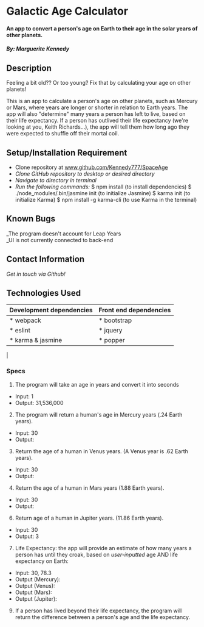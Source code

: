 # Galactic Age Calculator

#### An app to convert a person's age on Earth to their age in the solar years of other planets.  

#### *By: Marguerite Kennedy*

## Description
Feeling a bit old?? Or too young? Fix that by calculating your age on other planets!  

This is an app to calculate a person's age on other planets, such as Mercury or Mars, where years are longer or shorter in relation to Earth years. The app will also "determine" many years a person has left to live, based on their life expectancy. If a person has outlived their life expectancy (we're looking at you, Keith Richards...), the app will tell them how long ago they were expected to shuffle off their mortal coil.


## Setup/Installation Requirement
* Clone repository at www.github.com/Kennedy777/SpaceAge
* _Clone GitHub repository to desktop or desired directory_
* _Navigate to directory in terminal_
* _Run the following commands:_
    $ npm install (to install dependencies)
    $ ./node_modules/.bin/jasmine init (to initialize Jasmine)
    $ karma init (to initialize Karma)
    $ npm install -g karma-cli (to use Karma in the terminal)

## Known Bugs
_The program doesn't account for Leap Years\
_UI is not currently connected to back-end


## Contact Information
_Get in touch via Github!_

## Technologies Used
| Development dependencies | Front end dependencies |
| :------------ | :------------- |
| * webpack | * bootstrap |
| * eslint | * jquery |
| * karma & jasmine | * popper
|

### Specs
1. The program will take an age in years and convert it into seconds
  * Input: 1
  * Output: 31,536,000
2. The program will return a human's age in Mercury years (.24 Earth years).
  * Input: 30
  * Output:
3. Return the age of a human in Venus years. (A Venus year is .62 Earth years).
  * Input: 30
  * Output:
4. Return the age of a human in Mars years (1.88 Earth years).
  * Input: 30
  * Output:
6. Return age of a human in Jupiter years. (11.86 Earth years).
  * Input: 30
  * Output: 3
7. Life Expectancy: the app will provide an estimate of how many years a person has until they croak, based on *user-inputted* age AND life expectancy on Earth:
  * Input: 30, 78.3
  * Output (Mercury):
  * Output (Venus):
  * Output (Mars):
  * Output (Jupiter):

9. If a person has lived beyond their life expectancy, the program will return the difference between a person's age and the life expectancy.
